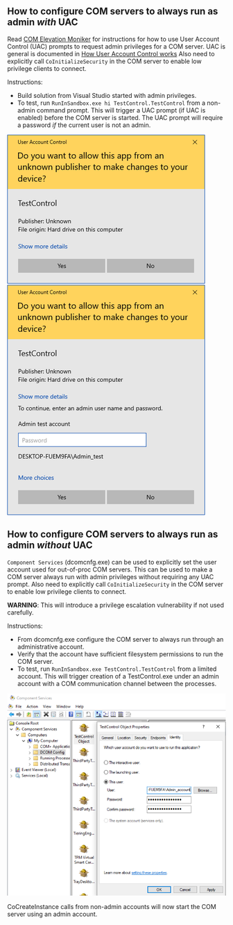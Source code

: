 ## How to configure COM servers to always run as admin _with_ UAC

Read [COM Elevation Moniker](https://docs.microsoft.com/en-us/windows/win32/com/the-com-elevation-moniker) for instructions for how to use User Account Control (UAC) prompts to request admin privileges for a COM server. UAC is general is documented in [How User Account Control works](https://docs.microsoft.com/en-us/windows/security/identity-protection/user-account-control/how-user-account-control-works) Also need to explicitly call `CoInitializeSecurity` in the COM server to enable low privilege clients to connect.


Instructions:
* Build solution from Visual Studio started with admin privileges.
* To test, run `RunInSandbox.exe hi TestControl.TestControl` from a non-admin command prompt. This will trigger a UAC prompt (if UAC is enabled) before the COM server is started. The UAC prompt will require a password _if_ the current user is not an admin.

![UAC_prompt](UAC_prompt.png) ![UAC_prompt_pw](UAC_prompt_pw.png)  

## How to configure COM servers to always run as admin _without_ UAC

`Component Services` (dcomcnfg.exe) can be used to explicitly set the user account used for out-of-proc COM servers. This can be used to make a COM server always run with admin privileges without requiring any UAC prompt. Also need to explicitly call `CoInitializeSecurity` in the COM server to enable low privilege clients to connect.


**WARNING**: This will introduce a privilege escalation vulnerability if not used carefully.

Instructions:
* From dcomcnfg.exe configure the COM server to always run through an administrative account.
* Verify that the account have sufficient filesystem permissions to run the COM server.
* To test, run `RunInSandbox.exe TestControl.TestControl` from a limited account. This will trigger creation of a TestControl.exe under an admin account with a COM communication channel between the processes.

![DCOM_RunAs](DCOM_RunAs.png)  

CoCreateInstance calls from non-admin accounts will now start the COM server using an admin account.
